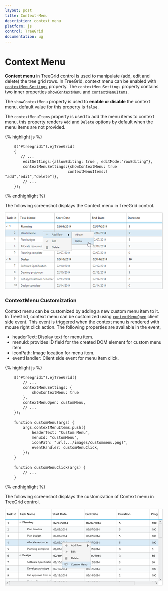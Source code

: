 ```yaml
---
layout: post
title: Context-Menu
description: context menu
platform: js
control: TreeGrid
documentation: ug
---
```


# Context Menu

**Context menu** in TreeGrid control is used to manipulate (add, edit and delete) the tree grid rows. In TreeGrid, context menu can be enabled with [`contextMenuSettings`](/api/js/ejtreegrid#contextmenusettingsspan-classtype-signature-type-objectobjectspan "contextMenuSettings") property. The `contextMenuSettings` property contains two inner properties [`showContextMenu`](/api/js/ejtreegrid#contextmenusettingsshowcontextmenuspan-classtype-signature-type-booleanbooleanspan "contextMenuSettings.showContextMenu") and [`contextMenuItems`](/api/js/ejtreegrid#contextmenusettingscontextmenuitemsspan-classtype-signature-type-arrayarrayspan "contextMenuSettings.contextMenuItems").

The `showContextMenu` property is used to **enable or disable** the context menu, default value for this property is `false`.

The `contextMenuItems` property is used to add the menu items to context menu, this property renders `Add` and `Delete` options by default when the menu items are not provided.

{% highlight js %}

        $("#treegrid1").ejTreeGrid(
        {   
           // ...     
            editSettings:{allowEditing: true , editMode:"rowEditing"},
            contextMenuSettings:{showContextMenu: true 
                                contextMenuItems:[ "add","edit","delete"]},
            // ...             
        });

{% endhighlight %}

The following screenshot displays the Context menu in TreeGrid control.

![](/js/TreeGrid/Context-Menu_images/Context-Menu_img1.png)

### ContextMenu Customization

Context menu can be customized by adding a new custom menu item to it. In TreeGrid, context menu can be customized using [`contextMenuOpen`](/api/js/ejtreegrid#contextmenuopen "contextMenuOpen") client side event. This event is triggered when the context menu is rendered with mouse right click action. The following properties are available in the event,

* headerText: Display text for menu item.
* menuId: provides ID field for the created DOM element for custom menu item
* iconPath: Image location for menu item.
* eventHandler: Client side event for menu item click.

{% highlight js %}

        $("#treegrid1").ejTreeGrid({
            // ...     
            contextMenuSettings: {
                showContextMenu: true
            },
            contextMenuOpen: customMenu,
            // ...             
        });

        function customMenu(args) {
            args.contextMenuItems.push({
                headerText: "Custom Menu",
                menuId: "customMenu",
                iconPath: "url(.../images/custommenu.png)",
                eventHandler: customMenuClick,
            });
        }

        function customMenuClick(args) {
            // ...
        }

{% endhighlight %}

The following screenshot displays the customization of Context menu in TreeGrid control.

![](/js/TreeGrid/Context-Menu_images/Context-Menu_img2.jpg)

